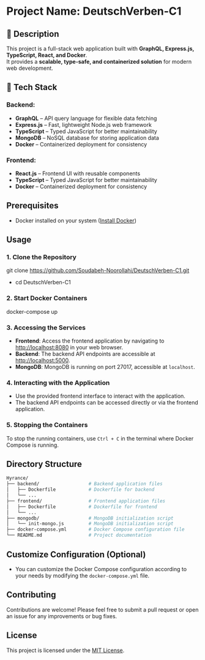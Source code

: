 # Project Name: DeutschVerben-C1

## 📌 Description

This project is a full-stack web application built with **GraphQL, Express.js, TypeScript, React, and Docker**.  
It provides a **scalable, type-safe, and containerized solution** for modern web development.

## 🚀 Tech Stack

### Backend:

- **GraphQL** – API query language for flexible data fetching
- **Express.js** – Fast, lightweight Node.js web framework
- **TypeScript** – Typed JavaScript for better maintainability
- **MongoDB** – NoSQL database for storing application data
- **Docker** – Containerized deployment for consistency

### Frontend:

- **React.js** – Frontend UI with reusable components
- **TypeScript** – Typed JavaScript for better maintainability
- **Docker** – Containerized deployment for consistency

## Prerequisites

- Docker installed on your system ([Install Docker](https://docs.docker.com/get-docker/))

## Usage

### 1. Clone the Repository

git clone https://github.com/Soudabeh-Noorollahi/DeutschVerben-C1.git

- cd DeutschVerben-C1

### 2. Start Docker Containers

docker-compose up

### 3. Accessing the Services

- **Frontend**: Access the frontend application by navigating to [http://localhost:8080](http://localhost:8080) in your web browser.
- **Backend**: The backend API endpoints are accessible at [http://localhost:5000](http://localhost:5000).
- **MongoDB**: MongoDB is running on port 27017, accessible at `localhost`.

### 4. Interacting with the Application

- Use the provided frontend interface to interact with the application.
- The backend API endpoints can be accessed directly or via the frontend application.

### 5. Stopping the Containers

To stop the running containers, use `Ctrl + C` in the terminal where Docker Compose is running.

## Directory Structure

```bash
Hyrance/
├── backend/                  # Backend application files
│   ├── Dockerfile            # Dockerfile for backend
│   └── ...
├── frontend/                 # Frontend application files
│   ├── Dockerfile            # Dockerfile for frontend
│   └── ...
├── mongodb/                  # MongoDB initialization script
│   └── init-mongo.js         # MongoDB initialization script
├── docker-compose.yml        # Docker Compose configuration file
└── README.md                 # Project documentation
```

## Customize Configuration (Optional)

- You can customize the Docker Compose configuration according to your needs by modifying the `docker-compose.yml` file.

## Contributing

Contributions are welcome! Please feel free to submit a pull request or open an issue for any improvements or bug fixes.

## License

This project is licensed under the [MIT License](LICENSE).
